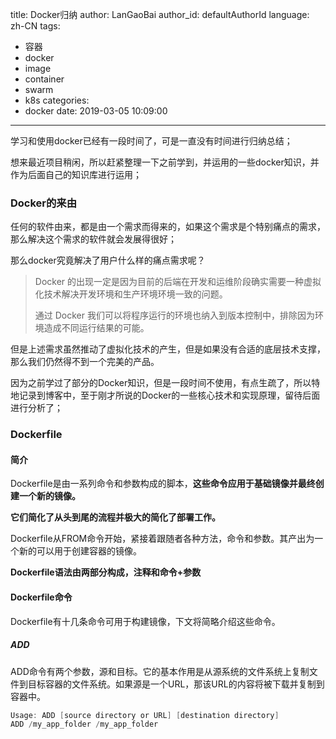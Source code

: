 title: Docker归纳
author: LanGaoBai
author_id: defaultAuthorId
language: zh-CN
tags:

  - 容器
  - docker
  - image
  - container
  - swarm
  - k8s
categories:
  - docker
date: 2019-03-05 10:09:00

---

学习和使用docker已经有一段时间了，可是一直没有时间进行归纳总结；

想来最近项目稍闲，所以赶紧整理一下之前学到，并运用的一些docker知识，并作为后面自己的知识库进行运用；

### Docker的来由

任何的软件由来，都是由一个需求而得来的，如果这个需求是个特别痛点的需求，那么解决这个需求的软件就会发展得很好；

那么docker究竟解决了用户什么样的痛点需求呢？

> Docker 的出现一定是因为目前的后端在开发和运维阶段确实需要一种虚拟化技术解决开发环境和生产环境环境一致的问题。
>
> 通过 Docker 我们可以将程序运行的环境也纳入到版本控制中，排除因为环境造成不同运行结果的可能。

但是上述需求虽然推动了虚拟化技术的产生，但是如果没有合适的底层技术支撑，那么我们仍然得不到一个完美的产品。

因为之前学过了部分的Docker知识，但是一段时间不使用，有点生疏了，所以特地记录到博客中，至于刚才所说的Docker的一些核心技术和实现原理，留待后面进行分析了；

### Dockerfile

#### 简介

Dockerfile是由一系列命令和参数构成的脚本，**这些命令应用于基础镜像并最终创建一个新的镜像。**

**它们简化了从头到尾的流程并极大的简化了部署工作。**

Dockerfile从FROM命令开始，紧接着跟随者各种方法，命令和参数。其产出为一个新的可以用于创建容器的镜像。

**Dockerfile语法由两部分构成，注释和命令+参数**

#### Dockerfile命令

Dockerfile有十几条命令可用于构建镜像，下文将简略介绍这些命令。



##### ADD

ADD命令有两个参数，源和目标。它的基本作用是从源系统的文件系统上复制文件到目标容器的文件系统。如果源是一个URL，那该URL的内容将被下载并复制到容器中。

```powershell
Usage: ADD [source directory or URL] [destination directory]
ADD /my_app_folder /my_app_folder
```

